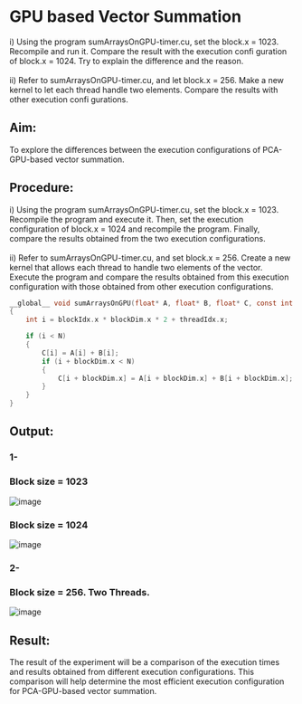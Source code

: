 # GPU based Vector Summation
i) Using the program sumArraysOnGPU-timer.cu, set the block.x = 1023. Recompile and run it. Compare the result with the execution confi guration of block.x = 1024. Try to explain the difference and the reason.
<br>
<br>ii) Refer to sumArraysOnGPU-timer.cu, and let block.x = 256. Make a new kernel to let each thread handle two elements. Compare the results with other execution confi gurations.

## Aim:
To explore the differences between the execution configurations of PCA-GPU-based vector summation.

## Procedure:
i) Using the program sumArraysOnGPU-timer.cu, set the block.x = 1023. Recompile the program and execute it. Then, set the execution configuration of block.x = 1024 and recompile the program. Finally, compare the results obtained from the two execution configurations.
<br>
<br>
ii) Refer to sumArraysOnGPU-timer.cu, and set block.x = 256. Create a new kernel that allows each thread to handle two elements of the vector. Execute the program and compare the results obtained from this execution configuration with those obtained from other execution configurations.
```c
__global__ void sumArraysOnGPU(float* A, float* B, float* C, const int N)
{
    int i = blockIdx.x * blockDim.x * 2 + threadIdx.x;

    if (i < N)
    {
        C[i] = A[i] + B[i];
        if (i + blockDim.x < N)
        {
            C[i + blockDim.x] = A[i + blockDim.x] + B[i + blockDim.x];
        }
    }
}

```
## Output:
### 1-
### Block size = 1023
![image](https://user-images.githubusercontent.com/65499285/235474476-543c8153-67c7-4488-b117-efaaecf4a71e.png)
### Block size = 1024
![image](https://user-images.githubusercontent.com/65499285/235474535-547c521d-50e1-4625-94d2-ce04598cc622.png)
### 2- 
### Block size = 256. Two Threads.
![image](https://user-images.githubusercontent.com/65499285/235474812-97ac4808-6fd8-4b47-a0b0-656e6d1c94f3.png)
## Result:
The result of the experiment will be a comparison of the execution times and results obtained from different execution configurations. This comparison will help determine the most efficient execution configuration for PCA-GPU-based vector summation.
